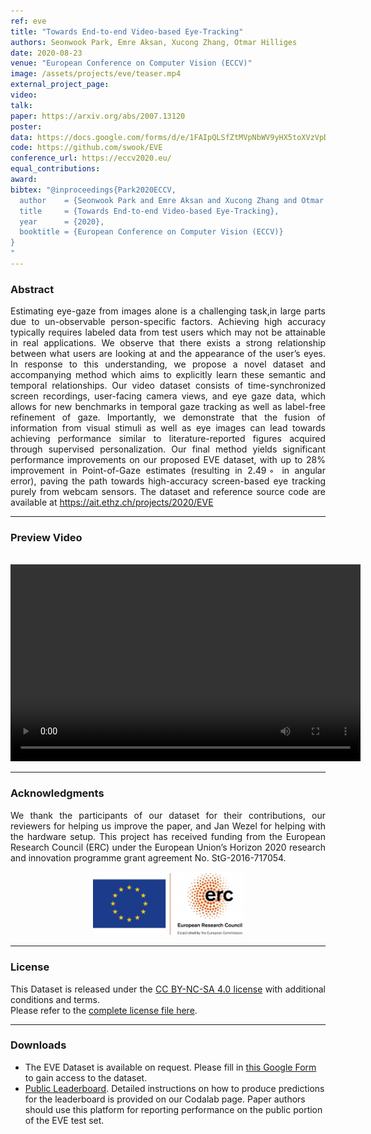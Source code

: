 ```yaml
---
ref: eve
title: "Towards End-to-end Video-based Eye-Tracking"
authors: Seonwook Park, Emre Aksan, Xucong Zhang, Otmar Hilliges
date: 2020-08-23
venue: "European Conference on Computer Vision (ECCV)"
image: /assets/projects/eve/teaser.mp4
external_project_page: 
video: 
talk: 
paper: https://arxiv.org/abs/2007.13120
poster: 
data: https://docs.google.com/forms/d/e/1FAIpQLSfZtMVpNbWV9yHX5toXVzVpDpOENy-SB7XfMIx5V6u7sITuNg/viewform?usp=sf_link
code: https://github.com/swook/EVE
conference_url: https://eccv2020.eu/
equal_contributions: 
award: 
bibtex: "@inproceedings{Park2020ECCV,
  author    = {Seonwook Park and Emre Aksan and Xucong Zhang and Otmar Hilliges},
  title     = {Towards End-to-end Video-based Eye-Tracking},
  year      = {2020},
  booktitle = {European Conference on Computer Vision (ECCV)}
}
"
---
```


<!--
<div class="fullcol">
    <img class="fullcol" src="<?php ait_root_dir();?>projects/2020/EVE/banner.jpg" alt="Teaser-Picture" />
    <div class="fullcol">
        <p align="justify">
            <span class="figurecap">
Overview of the FAZE framework. Given a set of training images with ground-truth gaze direction information, we first learn a latent feature representation, which is tailored specifically for the task of gaze estimation. Given the features, we then learn an adaptable gaze estimation network, AdaGEN, using meta-learning which can be adapted easily to a robust person-specific gaze estimation network (PS-GEN) with very little calibration data.
            </span>
        </p>
        <hr />
        <br/>
        <br/>
    </div>
</div>
-->

<h3>Abstract</h3>
<p align="justify">
Estimating eye-gaze from images alone is a challenging task,in large parts due to un-observable person-specific factors. Achieving high accuracy typically requires labeled data from test users which may not be attainable in real applications. We observe that there exists a strong relationship between what users are looking at and the appearance of the user’s eyes. In response to this understanding, we propose a novel dataset and accompanying method which aims to explicitly learn these semantic and temporal relationships. Our video dataset consists of time-synchronized screen recordings, user-facing camera views, and eye gaze data, which allows for new benchmarks in temporal gaze tracking as well as label-free refinement of gaze. Importantly, we demonstrate that the fusion of information from visual stimuli as well as eye images can lead towards achieving performance similar to literature-reported figures acquired through supervised personalization. Our final method yields significant performance improvements on our proposed EVE dataset, with up to 28% improvement in Point-of-Gaze estimates (resulting in 2.49◦ in angular error), paving the path towards high-accuracy screen-based eye tracking purely from webcam sensors. The dataset and reference source code are available at <a href="https://ait.ethz.ch/projects/2020/EVE" target="_blank">https://ait.ethz.ch/projects/2020/EVE</a>
</p>
<hr />


<h3>Preview Video</h3>
<br/>
<div class="video" align="center">
<video width="560" height="315" src="https://files.ait.ethz.ch/projects/EVE/downloads/eve_preview_60s.mp4" frameborder="0" allowfullscreen controls></video>
</div>
<hr />
    

<!--
<div class="fullcol">
 <h3>Downloads</h3>
    To be released.
    <ul class="linklist">
        <li class="a-pdf"><a target="_blank" title="PDF" href="<?php ait_root_dir();?>projects/2015/InteractiveDebugger/downloads/FluidEdt-Ou-CHI2015.pdf">PDF</a></li>
        <li class="a-vid"><a target="_blank" href="<?php ait_root_dir();?>projects/2015/InteractiveDebugger/downloads/FluidEdt-Ou-CHI2015.mp4" title="Download Video">Video (26 MB)</a></li>
        <li class="a-bib"><a target="_blank" title="BibTex" href="<?php ait_root_dir();?>projects/2015/InteractiveDebugger/downloads/FluidEdt-Ou-CHI2015.bib">BibTeX</a></li>
    </ul>
    <hr />
    <br/>
    <br/>
</div>
-->

<!--
<div class="fullcol">
<h3>bibtex</h3>
    To be released.
    <div class="bibtex">
    </div>
    <hr />
    <br/>
    <br/>
</div>
-->

<!--
<div class="fullcol">
    <h3>additional results</h3>
    <br/>
    <img class="halfcol" src="<?php ait_root_dir();?>projects/2016/deformables/bar_small.png" alt="Teaser-Picture" />
    <img class="halfcol" src="<?php ait_root_dir();?>projects/2016/deformables/organ_stacked_small.png" alt="Teaser-Picture" />
    <div class="halfcol">
        <p align="justify">
            <span class="figurecap">
                Top row: schematic sensor routings obtained using our tool with automatic sensor refinement.
                Middle row: fabricated device.
                Bottom row: Ground truth (gray) vs. reconstruction (orange). Insets show error on a heat map scale, with maximum error (white) at 22 mm (darker is better).
            </span>
        </p>
    </div>
    <div class="halfcol">
        <p align="justify">
            <span class="figurecap">
                Two example deformations of the organ pipe model designed with our method. Ground truth (gray) vs. reconstruction (orange).
            </span>
        </p>
    </div>
</div>
-->

<!--
<div class="fullcol">
    <br/><br/>
    <img class="fullcol" src="<?php ait_root_dir();?>projects/2016/deformables/sheet_squared_small.png" alt="Teaser-Picture" />
    <p align="justify">
        <span class="figurecap">
            Snapshots of the design process. Top Row: the user placed, refined,
            and edited four sensors (left); Reconstruction error is expected to be very low (right). Bottom row: Interaction
            with fabricated device (left) and ground truth comparison (right).
        </span>
    </p>
    <hr />
    <br/>
    <br/>
</div>
-->

<!-- This section is optional -->
<!--
<div class="fullcol">
    <h3>external links</h3>
    <p align="justify">
        <ul class="linklist">
        <li class="a-ext"><a target="_blank" title="link1" href="your_link_here">Your link here</a></li>
    </ul>
    </p>
    <hr />
    <br/>
    <br/>
</div>
-->

<h3>Acknowledgments</h3>
<p align="justify">
We thank the participants of our dataset for their contributions,
our reviewers for helping us improve the paper,
and Jan Wezel for helping with the hardware setup.
This project has received funding from the European Research Council (ERC) under the European Union’s Horizon 2020 research and innovation programme grant agreement No. StG-2016-717054.
</p>
<center>
<img width="240px" src="/assets/images/ERC.jpg" />
</center>
<hr />
    

<h3>License</h3>
<p align="justify">
This Dataset is released under the <a href="https://creativecommons.org/licenses/by-nc-sa/4.0/" target="_blank">CC BY-NC-SA 4.0 license</a> with additional conditions and terms. <br>
Please refer to the <a href="https://ait.ethz.ch/projects/2020/EVE/downloads/EVE%20dataset%20Terms%20and%20Conditions.pdf" target="_blank">complete license file here</a>.
</p>
<hr />
    


<h3>Downloads</h3>
<ul class="linklist">
    <li class="a-zip">The EVE Dataset is available on request. Please fill in <a href="https://docs.google.com/forms/d/e/1FAIpQLSfZtMVpNbWV9yHX5toXVzVpDpOENy-SB7XfMIx5V6u7sITuNg/viewform?usp=sf_link" target="_blank">this Google Form</a> to gain access to the dataset.</li>
    <li class="a-ext"><a title="Leaderboard"><a href="https://competitions.codalab.org/competitions/28954">Public Leaderboard</a>. Detailed instructions on how to produce predictions for the leaderboard is provided on our Codalab page. Paper authors should use this platform for reporting performance on the public portion of the EVE test set.</a></li>
</ul>